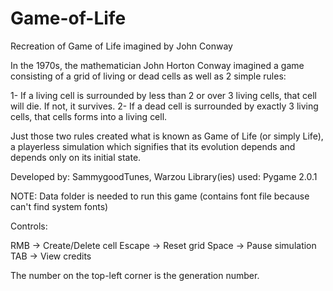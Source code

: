# Game-of-Life
Recreation of Game of Life imagined by John Conway


In the 1970s, the mathematician John Horton Conway imagined a game consisting of a grid of living or dead cells as well as 2 simple rules:

1- If a living cell is surrounded by less than 2 or over 3 living cells, that cell will die. If not, it survives.
2- If a dead cell is surrounded by exactly 3 living cells, that cells forms into a living cell.

Just those two rules created what is known as Game of Life (or simply Life), a playerless simulation which signifies that its evolution
depends and depends only on its initial state.

Developed by: SammygoodTunes, Warzou
Library(ies) used: Pygame 2.0.1

NOTE: Data folder is needed to run this game (contains font file because can't find system fonts)


Controls:

RMB -> Create/Delete cell
Escape -> Reset grid
Space -> Pause simulation
TAB -> View credits


The number on the top-left corner is the generation number.
